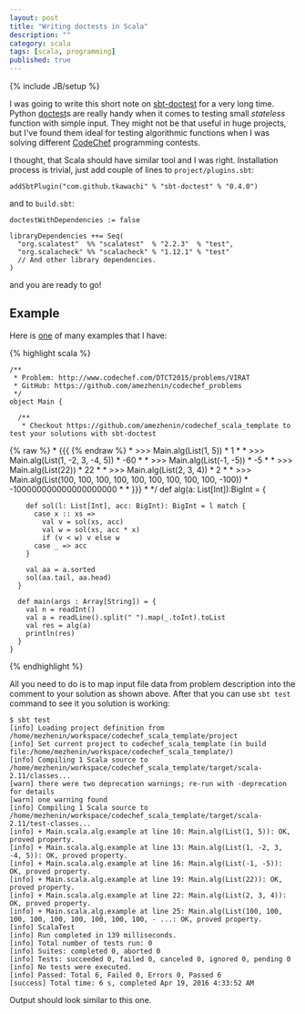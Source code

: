 ```yaml
---
layout: post
title: "Writing doctests in Scala"
description: ""
category: scala
tags: [scala, programming]
published: true
---
```

{% include JB/setup %}

I was going to write this short note on [sbt-doctest](https://github.com/tkawachi/sbt-doctest) for a very long time. Python [doctest](https://docs.python.org/2/library/doctest.html)s are really handy when it comes to testing small _stateless_ function with simple input. They might not be that useful in huge projects, but I've found them ideal for testing algorithmic functions when I was solving different [CodeChef](https://www.codechef.com/) programming contests. 

I thought, that Scala should have similar tool and I was right. Installation process is trivial, just add couple of lines to `project/plugins.sbt`:


    addSbtPlugin("com.github.tkawachi" % "sbt-doctest" % "0.4.0")


   and to `build.sbt`:
   
    doctestWithDependencies := false
    
    libraryDependencies ++= Seq(
      "org.scalatest"  %% "scalatest"  % "2.2.3"  % "test",
      "org.scalacheck" %% "scalacheck" % "1.12.1" % "test"
      // And other library dependencies.
    )

and you are ready to go!

## Example

Here is [one](https://github.com/amezhenin/codechef_problems/blob/master/contests/DTCT2015/virat.scala) of many examples that I have: 

{% highlight scala %}

    /**
     * Problem: http://www.codechef.com/DTCT2015/problems/VIRAT
     * GitHub: https://github.com/amezhenin/codechef_problems
     */
    object Main {
    
      /**
       * Checkout https://github.com/amezhenin/codechef_scala_template to test your solutions with sbt-doctest
{% raw %}       * {{{
{% endraw %}       * >>> Main.alg(List(1, 5))
       * 1
       *
       * >>> Main.alg(List(1, -2, 3, -4, 5))
       * -60
       *
       * >>> Main.alg(List(-1, -5))
       * -5
       *
       * >>> Main.alg(List(22))
       * 22
       *
       * >>> Main.alg(List(2, 3, 4))
       * 2
       *
       * >>> Main.alg(List(100, 100, 100, 100, 100, 100, 100, 100, 100, -100))
       * -100000000000000000000
       *
       * }}}
       * */
      def alg(a: List[Int]):BigInt = {
    
        def sol(l: List[Int], acc: BigInt): BigInt = l match {
          case x :: xs =>
            val v = sol(xs, acc)
            val w = sol(xs, acc * x)
            if (v < w) v else w
          case _ => acc
        }
    
        val aa = a.sorted
        sol(aa.tail, aa.head)
      }
    
      def main(args : Array[String]) = {
        val n = readInt()
        val a = readLine().split(" ").map(_.toInt).toList
        val res = alg(a)
        println(res)
      }
    }
    
{% endhighlight %}


All you need to do is to map input file data from problem description into the comment to your solution as shown above. After that you can use `sbt test` command to see it you solution is working:


    $ sbt test
    [info] Loading project definition from /home/mezhenin/workspace/codechef_scala_template/project
    [info] Set current project to codechef_scala_template (in build file:/home/mezhenin/workspace/codechef_scala_template/)
    [info] Compiling 1 Scala source to /home/mezhenin/workspace/codechef_scala_template/target/scala-2.11/classes...
    [warn] there were two deprecation warnings; re-run with -deprecation for details
    [warn] one warning found
    [info] Compiling 1 Scala source to /home/mezhenin/workspace/codechef_scala_template/target/scala-2.11/test-classes...
    [info] + Main.scala.alg.example at line 10: Main.alg(List(1, 5)): OK, proved property.
    [info] + Main.scala.alg.example at line 13: Main.alg(List(1, -2, 3, -4, 5)): OK, proved property.
    [info] + Main.scala.alg.example at line 16: Main.alg(List(-1, -5)): OK, proved property.
    [info] + Main.scala.alg.example at line 19: Main.alg(List(22)): OK, proved property.
    [info] + Main.scala.alg.example at line 22: Main.alg(List(2, 3, 4)): OK, proved property.
    [info] + Main.scala.alg.example at line 25: Main.alg(List(100, 100, 100, 100, 100, 100, 100, 100, 100, - ...: OK, proved property.
    [info] ScalaTest
    [info] Run completed in 139 milliseconds.
    [info] Total number of tests run: 0
    [info] Suites: completed 0, aborted 0
    [info] Tests: succeeded 0, failed 0, canceled 0, ignored 0, pending 0
    [info] No tests were executed.
    [info] Passed: Total 6, Failed 0, Errors 0, Passed 6
    [success] Total time: 6 s, completed Apr 19, 2016 4:33:52 AM

Output should look similar to this one.